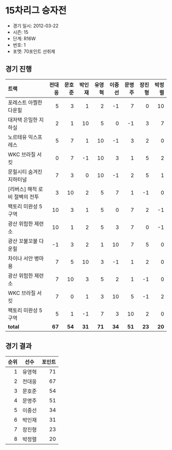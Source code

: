 # 15차리그 승자전

- 경기 일시: 2012-03-22
- 시즌: 15
- 단계: R16W
- 번호: 1
- 포맷: 70포인트 선취제





## 경기 진행

| 트랙 | 전대웅 | 문호준 | 박인재 | 유영혁 | 이중선 | 문명주 | 장진형 | 박정렬 |
|:---|---:|---:|---:|---:|---:|---:|---:|---:|
| 포레스트 아찔한 다운힐 | 5 | 3 | 1 | 2 | -1 | 7 | 0 | 10 |
| 대저택 은밀한 지하실 | 2 | 1 | 10 | 5 | 0 | -1 | 3 | 7 |
| 노르테유 익스프레스 | 5 | 7 | 1 | 10 | -1 | 3 | 2 | 0 |
| WKC 브라질 서킷 | 0 | 7 | -1 | 10 | 3 | 1 | 5 | 2 |
| 문힐시티 숨겨진 지하터널 | 7 | 3 | 0 | 10 | -1 | 2 | 5 | 1 |
| [리버스] 해적 로비 절벽의 전투 | 3 | 10 | 2 | 5 | 7 | 1 | -1 | 0 |
| 팩토리 미완성 5구역 | 10 | 3 | 1 | 5 | 0 | 7 | 2 | -1 |
| 광산 위험한 제련소 | 10 | 1 | 2 | 5 | 3 | 7 | 0 | -1 |
| 광산 꼬불꼬불 다운힐 | -1 | 3 | 2 | 1 | 10 | 7 | 5 | 0 |
| 차이나 서안 병마용 | 7 | 5 | 10 | 3 | -1 | 1 | 2 | 0 |
| 광산 위험한 제련소 | 7 | 10 | 3 | 5 | 2 | 1 | -1 | 0 |
| WKC 브라질 서킷 | 7 | 0 | 1 | 3 | 10 | 5 | -1 | 2 |
| 팩토리 미완성 5구역 | 5 | 1 | -1 | 7 | 3 | 10 | 2 | 0 |
| __total__ | __67__ | __54__ | __31__ | __71__ | __34__ | __51__ | __23__ | __20__ |




## 경기 결과

| 순위 | 선수 | 포인트 |
|---:|:---:|---:|
| 1 | 유영혁 | 71 |
| 2 | 전대웅 | 67 |
| 3 | 문호준 | 54 |
| 4 | 문명주 | 51 |
| 5 | 이중선 | 34 |
| 6 | 박인재 | 31 |
| 7 | 장진형 | 23 |
| 8 | 박정렬 | 20 |

